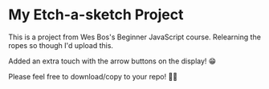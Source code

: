 # My Etch-a-sketch Project
This is a project from Wes Bos's Beginner JavaScript course. Relearning the ropes so though I'd upload this.

Added an extra touch with the arrow buttons on the display! 😁

Please feel free to download/copy to your repo! 👍🏾
